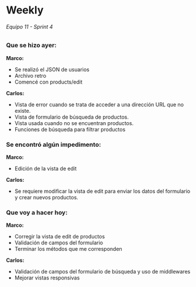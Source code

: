 
# **Weekly**
###### Equipo 11 - Sprint 4

### Que se hizo ayer:
**Marco:**

- Se realizó el JSON de usuarios
- Archivo retro
- Comencé con products/edit

**Carlos:**

- Vista de error cuando se trata de acceder a una dirección URL que no existe.
- Vista de formulario de búsqueda de productos.
- Vista usada cuando no se encuentran productos.
- Funciones de búsqueda para filtrar productos

### Se encontró algún impedimento:
**Marco:**
- Edición de la vista de edit

**Carlos:**
- Se requiere modificar la vista de edit para enviar los datos del formulario y crear nuevos productos.

### Que voy a hacer hoy:

**Marco:**
- Corregir la vista de edit de productos
- Validación de campos del formulario
- Terminar los métodos que me corresponden

**Carlos:**
- Validación de campos del formulario de búsqueda y uso de middlewares
- Mejorar vistas responsivas
